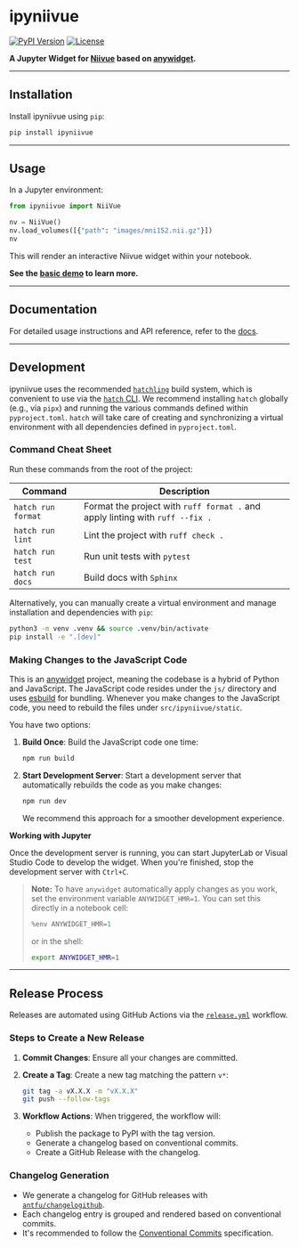 # ipyniivue

[![PyPI Version](https://badge.fury.io/py/ipyniivue.svg)](https://badge.fury.io/py/ipyniivue)
[![License](https://img.shields.io/github/license/niivue/ipyniivue)](https://opensource.org/license/bsd-2-clause)

**A Jupyter Widget for [Niivue](https://github.com/niivue/niivue) based on [anywidget](https://github.com/manzt/anywidget).**

---


## Installation

Install ipyniivue using `pip`:

```sh
pip install ipyniivue
```

---

## Usage

In a Jupyter environment:

```python
from ipyniivue import NiiVue

nv = NiiVue()
nv.load_volumes([{"path": "images/mni152.nii.gz"}])
nv
```

This will render an interactive Niivue widget within your notebook.

**See the [basic demo](./examples/basic_multiplanar.ipynb) to learn more.**

---

## Documentation

For detailed usage instructions and API reference, refer to the [docs](https://niivue.github.io/ipyniivue).

---

## Development

ipyniivue uses the recommended [`hatchling`](https://packaging.python.org/en/latest/flow/#using-hatch) build system, which is convenient to use via the [`hatch` CLI](https://hatch.pypa.io/latest/). We recommend installing `hatch` globally (e.g., via `pipx`) and running the various commands defined within `pyproject.toml`. `hatch` will take care of creating and synchronizing a virtual environment with all dependencies defined in `pyproject.toml`.

### Command Cheat Sheet

Run these commands from the root of the project:

| Command                | Description                                                          |
|------------------------|----------------------------------------------------------------------|
| `hatch run format`     | Format the project with `ruff format .` and apply linting with `ruff --fix .` |
| `hatch run lint`       | Lint the project with `ruff check .`                                 |
| `hatch run test`       | Run unit tests with `pytest`                                         |
| `hatch run docs`       | Build docs with `Sphinx`                                             |

Alternatively, you can manually create a virtual environment and manage installation and dependencies with `pip`:

```sh
python3 -m venv .venv && source .venv/bin/activate
pip install -e ".[dev]"
```

### Making Changes to the JavaScript Code

This is an [anywidget](https://github.com/manzt/anywidget) project, meaning the codebase is a hybrid of Python and JavaScript. The JavaScript code resides under the `js/` directory and uses [esbuild](https://esbuild.github.io/) for bundling. Whenever you make changes to the JavaScript code, you need to rebuild the files under `src/ipyniivue/static`.

You have two options:

1. **Build Once**: Build the JavaScript code one time:

    ```sh
    npm run build
    ```

2. **Start Development Server**: Start a development server that automatically rebuilds the code as you make changes:

    ```sh
    npm run dev
    ```

    We recommend this approach for a smoother development experience.

**Working with Jupyter**

Once the development server is running, you can start JupyterLab or Visual Studio Code to develop the widget. When you're finished, stop the development server with `Ctrl+C`.

> **Note:** To have `anywidget` automatically apply changes as you work, set the environment variable `ANYWIDGET_HMR=1`. You can set this directly in a notebook cell:
>
> ```python
> %env ANYWIDGET_HMR=1
> ```
> or in the shell:
> ```sh
> export ANYWIDGET_HMR=1
> ```

---

## Release Process

Releases are automated using GitHub Actions via the [`release.yml`](.github/workflows/release.yml) workflow.

### Steps to Create a New Release

1. **Commit Changes**: Ensure all your changes are committed.

2. **Create a Tag**: Create a new tag matching the pattern `v*`:

    ```sh
    git tag -a vX.X.X -m "vX.X.X"
    git push --follow-tags
    ```

3. **Workflow Actions**: When triggered, the workflow will:

   - Publish the package to PyPI with the tag version.
   - Generate a changelog based on conventional commits.
   - Create a GitHub Release with the changelog.

### Changelog Generation

- We generate a changelog for GitHub releases with [`antfu/changelogithub`](https://github.com/antfu/changelogithub).
- Each changelog entry is grouped and rendered based on conventional commits.
- It's recommended to follow the [Conventional Commits](https://www.conventionalcommits.org/en/v1.0.0/#summary) specification.